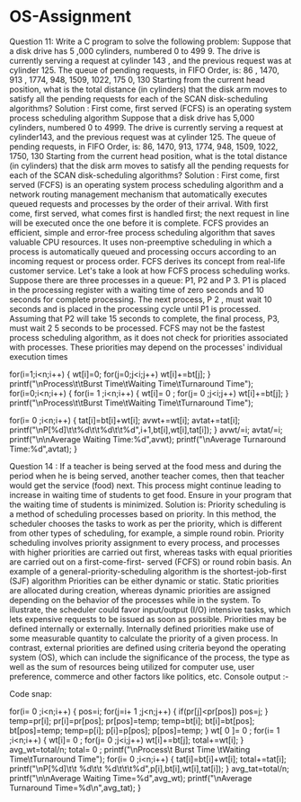 # OS-Assignment
Question 11:
Write a C program to solve the following problem:
Suppose that a disk drive has 5 ,000 cylinders, numbered 0 to 499 9. The drive is currently serving a request at cylinder 143 , and the previous request was at cylinder 125. The queue of pending requests, in FIFO Order, is: 86 , 1470, 913 , 1774, 948, 1509, 1022, 175 0, 130 Starting from the current head position, what is the total distance (in cylinders) that the disk arm moves to satisfy all the pending requests for each of the SCAN disk-scheduling algorithms?
Solution : First come, first served (FCFS) is an operating system process scheduling algorithm
Suppose that a disk drive has 5,000 cylinders, numbered 0 to 4999. The drive is currently serving a request at cylinder143, and the previous request was at cylinder 125. The queue of pending requests, in FIFO Order, is: 86, 1470, 913, 1774, 948, 1509, 1022, 1750, 130 Starting from the current head position, what is the total distance (in cylinders) that the disk arm moves to satisfy all the pending requests for each of the SCAN disk-scheduling algorithms?
Solution : First come, first served (FCFS) is an operating system process scheduling algorithm
and a network routing management mechanism that automatically executes queued requests and processes by the order of their arrival. With first come, first served, what comes first is handled first; the next request in line will be executed once the one before it is complete.
FCFS provides an efficient, simple and error-free process scheduling algorithm that saves valuable CPU resources. It uses non-preemptive scheduling in which a process is automatically queued and processing occurs according to an incoming request or process order. FCFS derives its concept from real-life customer service.
Let's take a look at how FCFS process scheduling works. Suppose there are three processes in a
queue: P1, P2 and P 3. P1 is placed in the processing register with a waiting time of zero seconds and 10 seconds for complete processing. The next process, P 2 , must wait 10 seconds and is placed in the processing cycle until P1 is processed. Assuming that P2 will take 15 seconds to complete, the final process, P3, must wait 2 5 seconds to be processed. FCFS may not be the fastest process scheduling algorithm, as it does not check for priorities associated with processes. These priorities may depend on the processes' individual execution times

for(i=1;i<n;i++)
{
wt[i]=0;
for(j=0;j<i;j++)
wt[i]+=bt[j];
}
printf("\nProcess\t\tBurst Time\tWaiting Time\tTurnaround Time");
for(i=0;i<n;i++)
{
for(i= 1 ;i<n;i++)
{
wt[i]= 0 ;
for(j= 0 ;j<i;j++)
wt[i]+=bt[j];
}
printf("\nProcess\t\tBurst Time\tWaiting Time\tTurnaround Time");

for(i= 0 ;i<n;i++)
{
tat[i]=bt[i]+wt[i];
avwt+=wt[i];
avtat+=tat[i];
printf("\nP[%d]\t\t%d\t\t%d\t\t%d",i+1,bt[i],wt[i],tat[i]);
}
avwt/=i;
avtat/=i;
printf("\n\nAverage Waiting Time:%d",avwt);
printf("\nAverage Turnaround
Time:%d",avtat); 
}

Question 14 :
If a teacher is being served at the food mess and during the period when he is being served, another teacher comes, then that teacher would get the service (food) next. This process might continue leading to increase in waiting time of students to get food. Ensure in your program that the waiting time of students is minimized.
Solution is: Priority scheduling is a method of scheduling processes based on priority. In this method, the scheduler chooses the tasks to work as per the priority, which is different from other types of scheduling, for example, a simple round robin.
Priority scheduling involves priority assignment to every process, and processes with higher priorities are carried out first, whereas tasks with equal priorities are carried out on a first-come-first- served (FCFS) or round robin basis. An example of a general-priority-scheduling algorithm is the shortest-job-first (SJF) algorithm
Priorities can be either dynamic or static. Static priorities are allocated during creation, whereas dynamic priorities are assigned depending on the behavior of the processes while in the system. To illustrate, the scheduler could favor input/output (I/O) intensive tasks, which lets expensive requests to be issued as soon as possible.
Priorities may be defined internally or externally. Internally defined priorities make use of some measurable quantity to calculate the priority of a given process. In contrast, external priorities are
defined using criteria beyond the operating system (OS), which can include the significance of the process, the type as well as the sum of resources being utilized for computer use, user preference, commerce and other factors like politics, etc. Console output :-

Code snap:

for(i= 0 ;i<n;i++)
{
pos=i;
for(j=i+ 1 ;j<n;j++)
{
if(pr[j]<pr[pos])
pos=j;
}
temp=pr[i];
pr[i]=pr[pos];
pr[pos]=temp;
temp=bt[i];
bt[i]=bt[pos];
bt[pos]=temp;
temp=p[i];
p[i]=p[pos];
p[pos]=temp;
}
wt[ 0 ]= 0 ;
for(i= 1 ;i<n;i++)
{
wt[i]= 0 ;
for(j= 0 ;j<i;j++)
wt[i]+=bt[j];
total+=wt[i];
}
avg_wt=total/n;
total= 0 ;
printf("\nProcess\t Burst Time \tWaiting Time\tTurnaround Time");
for(i= 0 ;i<n;i++)
{
tat[i]=bt[i]+wt[i];
total+=tat[i];
printf("\nP[%d]\t\t %d\t\t %d\t\t\t%d",p[i],bt[i],wt[i],tat[i]);
}
avg_tat=total/n;
printf("\n\nAverage Waiting Time=%d",avg_wt);
printf("\nAverage Turnaround Time=%d\n",avg_tat);
}
